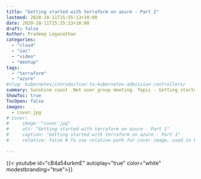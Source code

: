 ```yaml
---
title: "Getting started with terraform on azure - Part 2"
lastmod: 2020-10-11T15:55:13+10:00
date: 2020-10-11T15:55:13+10:00
draft: false
Author: Pradeep Loganathan
categories: 
  - "cloud"
  - "iac"
  - "video"
  - "meetup"
tags: 
  - "terraform"
  - "azure"
#slug: kubernetes/introduction-to-kubernetes-admission-controllers/
summary: Sunshine coast .Net user group meeting. Topic - Getting started with terraform on Azure. 
ShowToc: true
TocOpen: false
images:
  - cover.jpg
# cover:
#     image: "cover.jpg"
#     alt: "Getting started with terraform on azure - Part 1"
#     caption: "Getting started with terraform on azure - Part 1"
#     relative: false # To use relative path for cover image, used in hugo Page-bundles
 
---
```



{{< youtube id="cB4a54urkmE" autoplay="true" color="white" modestbranding="true">}}

